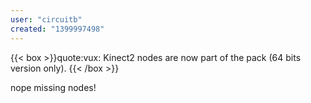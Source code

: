 ```yaml
---
user: "circuitb"
created: "1399997498"
---
```


{{< box >}}quote:vux:
Kinect2 nodes are now part of the pack (64 bits version only).{{< /box >}}

nope missing nodes!
